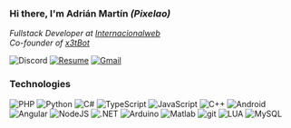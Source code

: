 ### Hi there, I'm Adrián Martín _(Pixelao)_
*Fullstack Developer at [Internacionalweb](https://internacionalweb.com)*  
*Co-founder of [x3tBot](https://x3tbot.com)*

![Discord](https://img.shields.io/badge/Pixelao%234768-7289DA?logo=discord&style=flat-square&logoColor=white)
[![Resume](https://img.shields.io/badge/Resume-000000?logo=github&style=flat-square&logoColor=white)](https://github.com/Pixelao/)
[![Gmail](https://img.shields.io/badge/Email-D14836?logo=gmail&style=flat-square&logoColor=white)](mailto:contacto@adrianmr.com)


### Technologies
![PHP](https://img.shields.io/badge/PHP-323330?style=flat-square&logo=php&logoColor=white)
![Python](https://img.shields.io/badge/Python-4B8BBE?style=flat-square&logo=python&logoColor=white)
![C#](https://img.shields.io/badge/C%23-690081?style=flat-square&logo=c-sharp&logoColor=white)
![TypeScript](https://img.shields.io/badge/TypeScript-007ACC?style=flat-square&logo=typescript)
![JavaScript](https://img.shields.io/badge/JavaScript-323330?style=flat-square&logo=javascript&logoColor=white)
![C++](https://img.shields.io/badge/C%2B%2B-0180CD?style=flat-square&logo=c%2B%2B)
![Android](https://img.shields.io/badge/Android-78C257?style=flat-square&logo=android&logoColor=white)
![Angular](https://img.shields.io/badge/Angular-C3002F?style=flat-square&logo=angular)
![NodeJS](https://img.shields.io/badge/NodeJS-3C873A?style=flat-square&logo=node.js&logoColor=white)
![.NET](https://img.shields.io/badge/.NET-690081?style=flat-square&logo=.net)
![Arduino](https://img.shields.io/badge/Arduino-00979D?style=flat-square&logo=arduino&logoColor=white)
![Matlab](https://img.shields.io/badge/Matlab-C3002F?style=flat-square&logo=Matlab&logoColor=white)
![git](https://img.shields.io/badge/git-F05133?style=flat-square&logo=git&logoColor=white)
![LUA](https://img.shields.io/badge/Lua-323330?style=flat-square&logo=lua&logoColor=white)
![MySQL](https://img.shields.io/badge/MySQL-00758F?style=flat-square&logo=mysql&logoColor=white)
